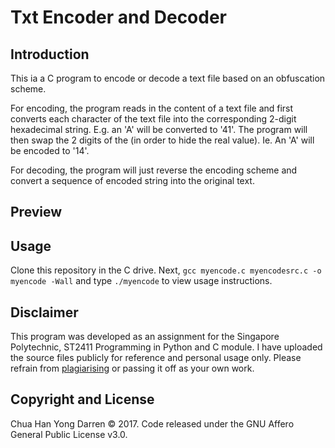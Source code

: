 # Txt Encoder and Decoder

## Introduction

This ia a C program to encode or decode a text file based on an obfuscation scheme. 

For encoding, the program reads in the content of a text file and first converts each character of the text file into the corresponding 
2-digit hexadecimal string. E.g. an 'A' will be converted to '41'.  The program will then swap the 2 digits of the (in order to hide the 
real value). Ie.  An 'A' will be encoded to '14'.

For decoding, the program will just reverse the encoding scheme and convert a sequence of encoded string into the original text. 

## Preview



## Usage

Clone this repository in the C drive. Next, `gcc myencode.c myencodesrc.c -o myencode -Wall` and type `./myencode` to view usage instructions.

## Disclaimer

This program was developed as an assignment for the Singapore Polytechnic, ST2411 Programming in Python and C module. I have uploaded the source files publicly for reference and personal usage only. Please refrain from [plagiarising](https://www.sp.edu.sg/sp/student-services/ssc-overview/student-handbook/intellectual-property-copyright-and-plagiarism) or passing it off as your own work. 

## Copyright and License 

Chua Han Yong Darren © 2017. Code released under the GNU Affero General Public License v3.0.
